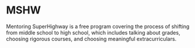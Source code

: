 # MSHW
Mentoring SuperHighway is a free program covering the process of shifting from middle school to high school, which includes talking about grades, choosing rigorous courses, and choosing meaningful extracurriculars.
